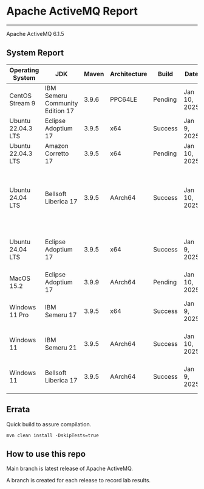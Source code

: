 # Apache ActiveMQ Report
--- 

Apache ActiveMQ 6.1.5

## System Report

| Operating System    | JDK       | Maven | Architecture | Build | Date  | Notes |
|---------------------|-----------|-------|--------------|-------|-------|-------|
| CentOS Stream 9         | IBM Semeru Community Edition 17   | 3.9.6 | PPC64LE      | Pending | Jan 10, 2025 | |
| Ubuntu 22.04.3 LTS          | Eclipse Adoptium 17   | 3.9.5 | x64      | Success | Jan 9, 2025 |  |
| Ubuntu 22.04.3 LTS          | Amazon Corretto 17   | 3.9.5 | x64      | Pending | Jan 10, 2025 |  |
| Ubuntu 24.04 LTS          | Bellsoft Liberica 17   | 3.9.5 | AArch64      | Success | Jan 10, 2025 | Unit tests, Http Protocol Support, All Jar Demo, and Assembly. |
| Ubuntu 24.04 LTS          | Eclipse Adoptium 17    | 3.9.5 | x64      | Success  | Jan 9, 2025 | Some tests failed with Bind errors |
| MacOS 15.2          | Eclipse Adoptium 17   | 3.9.9 | AArch64      | Pending | Jan 10, 2025 |  |
| Windows 11 Pro          | IBM Semeru 17  | 3.9.5 | x64      |  Success | Jan 9, 2025 | Failed Journal Recovery Test |
| Windows 11           | IBM Semeru 21  | 3.9.5 | AArch64      | Success  | Jan 10, 2025 | Failed Journal Recovery Test |
| Windows 11           | Bellsoft Liberica 17  | 3.9.5 | AArch64      | Success  | Jan 9, 2025 | Failed Journal Recovery Test |


## Errata


Quick build to assure compilation. 
```
mvn clean install -DskipTests=true
```

## How to use this repo

Main branch is latest release of Apache ActiveMQ.

A branch is created for each release to record lab results.
